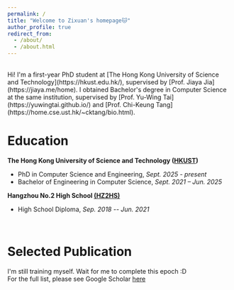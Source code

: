 ```yaml
---
permalink: /
title: "Welcome to Zixuan's homepage🐱"
author_profile: true
redirect_from: 
  - /about/
  - /about.html
---
```


<br>
Hi! I'm a first-year PhD student at [The Hong Kong University of Science and Technology](https://hkust.edu.hk/), supervised by [Prof. Jiaya Jia](https://jiaya.me/home). I obtained Bachelor's degree in Computer Science at the same institution, supervised by [Prof. Yu-Wing Tai](https://yuwingtai.github.io/) and [Prof. Chi-Keung Tang](https://home.cse.ust.hk/~cktang/bio.html). 
<br>

Education
======
**The Hong Kong University of Science and Technology ([HKUST](https://hkust.edu.hk/))**
- PhD in Computer Science and Engineering, *Sept. 2025 - present*
- Bachelor of Engineering in Computer Science, *Sept. 2021 – Jun. 2025*

**Hangzhou No.2 High School [(HZ2HS)](http://www.hz2hs.cn/)**
- High School Diploma, *Sep. 2018 -- Jun. 2021*
<br>

Selected Publication
======

I'm still training myself. Wait for me to complete this epoch :D  
For the full list, please see Google Scholar [here](https://scholar.google.com/citations?user=10O0bQQAAAAJ)



<script type="text/javascript" id="clustrmaps" src="//clustrmaps.com/map_v2.js?d=NhoV10bXlRiroBYyBv9pAmH7Zl4ReRvZZdaR35wCjRY&cl=ffffff&w=a"></script>

